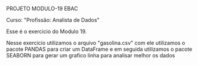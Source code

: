 PROJETO MODULO-19 EBAC

Curso: "Profissão: Analista de Dados"

Esse é o exercicio do Modulo 19.

Nesse exercicio utilizamos o arquivo "gasolina.csv" com ele utilizamos o pacote PANDAS para criar um DataFrame e em seguida utilizamos o pacote SEABORN para gerar um grafico linha para analisar melhor os dados
